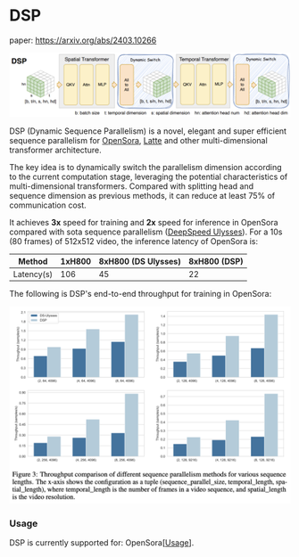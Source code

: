 # DSP

paper: https://arxiv.org/abs/2403.10266

![dsp_overview](../figure/dsp_overview.png)


DSP (Dynamic Sequence Parallelism) is a novel, elegant and super efficient sequence parallelism for [OpenSora](https://github.com/hpcaitech/Open-Sora), [Latte](https://github.com/Vchitect/Latte) and other multi-dimensional transformer architecture.

The key idea is to dynamically switch the parallelism dimension according to the current computation stage, leveraging the potential characteristics of multi-dimensional transformers. Compared with splitting head and sequence dimension as previous methods, it can reduce at least 75% of communication cost.

It achieves **3x** speed for training and **2x** speed for inference in OpenSora compared with sota sequence parallelism ([DeepSpeed Ulysses](https://arxiv.org/abs/2309.14509)). For a 10s (80 frames) of 512x512 video, the inference latency of OpenSora is:

| Method | 1xH800 | 8xH800 (DS Ulysses) | 8xH800 (DSP) |
| ------ | ------ | ------ | ------ |
| Latency(s) | 106 | 45 | 22 |

The following is DSP's end-to-end throughput for training in OpenSora:

![dsp_overview](../figure/dsp_exp.png)


### Usage

DSP is currently supported for: OpenSora[[Usage](./opensora.md#low-latency-inference-with-dsp)].
